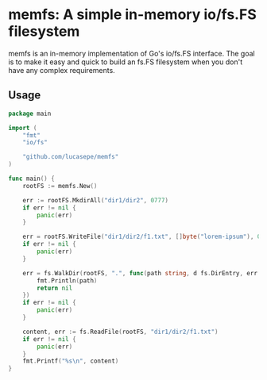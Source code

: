 # memfs: A simple in-memory io/fs.FS filesystem

memfs is an in-memory implementation of Go's io/fs.FS interface.
The goal is to make it easy and quick to build an fs.FS filesystem
when you don't have any complex requirements.


## Usage

```go
package main

import (
	"fmt"
	"io/fs"

	"github.com/lucasepe/memfs"
)

func main() {
	rootFS := memfs.New()

	err := rootFS.MkdirAll("dir1/dir2", 0777)
	if err != nil {
		panic(err)
	}

	err = rootFS.WriteFile("dir1/dir2/f1.txt", []byte("lorem-ipsum"), 0755)
	if err != nil {
		panic(err)
	}

	err = fs.WalkDir(rootFS, ".", func(path string, d fs.DirEntry, err error) error {
		fmt.Println(path)
		return nil
	})
	if err != nil {
		panic(err)
	}

	content, err := fs.ReadFile(rootFS, "dir1/dir2/f1.txt")
	if err != nil {
		panic(err)
	}
	fmt.Printf("%s\n", content)
}
```
